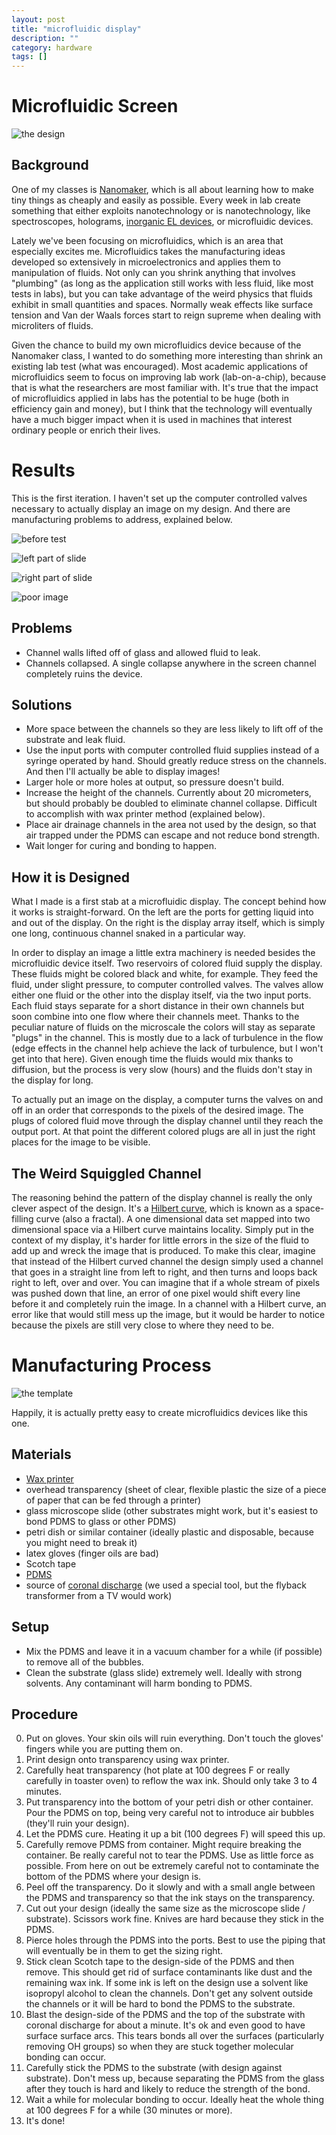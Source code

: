 ```yaml
---
layout: post
title: "microfluidic display"
description: ""
category: hardware
tags: []
---
```


<!-- TODO: how I made the images (JS script manipulating SVG => dilation in GIMP) -->
<!-- TODO:  -->

# Microfluidic Screen

![the design](http://hackniac.com/images/microfluidic_screen/microfluid_screen.png)

## Background

One of my classes is [Nanomaker](http://ocw.mit.edu/courses/electrical-engineering-and-computer-science/6-s079-nanomaker-spring-2013/), which is all about learning how to make tiny things as cheaply and easily as possible. Every week in lab create something that either exploits nanotechnology or is nanotechnology, like spectroscopes, holograms, [inorganic EL devices](http://owen-t.me/hardware/2014/03/01/diy-el.html), or microfluidic devices.

Lately we've been focusing on microfluidics, which is an area that especially excites me. Microfluidics takes the manufacturing ideas developed so extensively in microelectronics and applies them to manipulation of fluids. Not only can you shrink anything that involves "plumbing" (as long as the application still works with less fluid, like most tests in labs), but you can take advantage of the weird physics that fluids exhibit in small quantities and spaces. Normally weak effects like surface tension and Van der Waals forces start to reign supreme when dealing with microliters of fluids.

Given the chance to build my own microfluidics device because of the Nanomaker class, I wanted to do something more interesting than shrink an existing lab test (what was encouraged). Most academic applications of microfluidics seem to focus on improving lab work (lab-on-a-chip), because that is what the researchers are most familiar with. It's true that the impact of microfluidics applied in labs has the potential to be huge (both in efficiency gain and money), but I think that the technology will eventually have a much bigger impact when it is used in machines that interest ordinary people or enrich their lives.

# Results

This is the first iteration. I haven't set up the computer controlled valves necessary to actually display an image on my design. And there are manufacturing problems to address, explained below.

![before test](http://hackniac.com/images/microfluidic_screen/held_sm.jpg)

![left part of slide](http://hackniac.com/images/microfluidic_screen/slide_left.jpg)

![right part of slide](http://hackniac.com/images/microfluidic_screen/slide_right.jpg)

![poor image](http://hackniac.com/images/microfluidic_screen/bright_light.jpg)

## Problems

* Channel walls lifted off of glass and allowed fluid to leak.
* Channels collapsed. A single collapse anywhere in the screen channel completely ruins the device.

## Solutions

* More space between the channels so they are less likely to lift off of the substrate and leak fluid.
* Use the input ports with computer controlled fluid supplies instead of a syringe operated by hand. Should greatly reduce stress on the channels. And then I'll actually be able to display images!
* Larger hole or more holes at output, so pressure doesn't build.
* Increase the height of the channels. Currently about 20 micrometers, but should probably be doubled to eliminate channel collapse. Difficult to accomplish with wax printer method (explained below).
* Place air drainage channels in the area not used by the design, so that air trapped under the PDMS can escape and not reduce bond strength.
* Wait longer for curing and bonding to happen.

## How it is Designed

What I made is a first stab at a microfluidic display. The concept behind how it works is straight-forward. On the left are the ports for getting liquid into and out of the display. On the right is the display array itself, which is simply one long, continuous channel snaked in a particular way.

In order to display an image a little extra machinery is needed besides the microfluidic device itself. Two reservoirs of colored fluid supply the display. These fluids might be colored black and white, for example. They feed the fluid, under slight pressure, to computer controlled valves. The valves allow either one fluid or the other into the display itself, via the two input ports. Each fluid stays separate for a short distance in their own channels but soon combine into one flow where their channels meet. Thanks to the peculiar nature of fluids on the microscale the colors will stay as separate "plugs" in the channel. This is mostly due to a lack of turbulence in the flow (edge effects in the channel help achieve the lack of turbulence, but I won't get into that here). Given enough time the fluids would mix thanks to diffusion, but the process is very slow (hours) and the fluids don't stay in the display for long.

To actually put an image on the display, a computer turns the valves on and off in an order that corresponds to the pixels of the desired image. The plugs of colored fluid move through the display channel until they reach the output port. At that point the different colored plugs are all in just the right places for the image to be visible.

## The Weird Squiggled Channel

The reasoning behind the pattern of the display channel is really the only clever aspect of the design. It's a [Hilbert curve](http://en.wikipedia.org/wiki/Hilbert_curve), which is known as a space-filling curve (also a fractal). A one dimensional data set mapped into two dimensional space via a Hilbert curve maintains locality. Simply put in the context of my display, it's harder for little errors in the size of the fluid to add up and wreck the image that is produced. To make this clear, imagine that instead of the Hilbert curved channel the design simply used a channel that goes in a straight line from left to right, and then turns and loops back right to left, over and over. You can imagine that if a whole stream of pixels was pushed down that line, an error of one pixel would shift every line before it and completely ruin the image. In a channel with a Hilbert curve, an error like that would still mess up the image, but it would be harder to notice because the pixels are still very close to where they need to be.

# Manufacturing Process

![the template](http://hackniac.com/images/microfluidic_screen/transparency.jpg)

Happily, it is actually pretty easy to create microfluidics devices like this one.

## Materials

* [Wax printer](http://en.wikipedia.org/wiki/Solid_ink)
* overhead transparency (sheet of clear, flexible plastic the size of a piece of paper that can be fed through a printer)
* glass microscope slide (other substrates might work, but it's easiest to bond PDMS to glass or other PDMS)
* petri dish or similar container (ideally plastic and disposable, because you might need to break it)
* latex gloves (finger oils are bad)
* Scotch tape
* [PDMS](http://www.ellsworth.com/dow-corning-sylgard-184-silicone-encapsulant-0-5kg-kit-clear/)
* source of [coronal discharge](http://en.wikipedia.org/wiki/Corona_discharge) (we used a special tool, but the flyback transformer from a TV would work)

## Setup

* Mix the PDMS and leave it in a vacuum chamber for a while (if possible) to remove all of the bubbles.
* Clean the substrate (glass slide) extremely well. Ideally with strong solvents. Any contaminant will harm bonding to PDMS.

## Procedure

0. Put on gloves. Your skin oils will ruin everything. Don't touch the gloves' fingers while you are putting them on.
1. Print design onto transparency using wax printer.
2. Carefully heat transparency (hot plate at 100 degrees F or really carefully in toaster oven) to reflow the wax ink. Should only take 3 to 4 minutes.
3. Put transparency into the bottom of your petri dish or other container. Pour the PDMS on top, being very careful not to introduce air bubbles (they'll ruin your design).
4. Let the PDMS cure. Heating it up a bit (100 degrees F) will speed this up.
5. Carefully remove PDMS from container. Might require breaking the container. Be really careful not to tear the PDMS. Use as little force as possible. From here on out be extremely careful not to contaminate the bottom of the PDMS where your design is.
6. Peel off the transparency. Do it slowly and with a small angle between the PDMS and transparency so that the ink stays on the transparency.
7. Cut out your design (ideally the same size as the microscope slide / substrate). Scissors work fine. Knives are hard because they stick in the PDMS.
8. Pierce holes through the PDMS into the ports. Best to use the piping that will eventually be in them to get the sizing right.
9. Stick clean Scotch tape to the design-side of the PDMS and then remove. This should get rid of surface contaminants like dust and the remaining wax ink. If some ink is left on the design use a solvent like isopropyl alcohol to clean the channels. Don't get any solvent outside the channels or it will be hard to bond the PDMS to the substrate.
8. Blast the design-side of the PDMS and the top of the substrate with coronal discharge for about a minute. It's ok and even good to have surface surface arcs. This tears bonds all over the surfaces (particularly removing OH groups) so when they are stuck together molecular bonding can occur.
9. Carefully stick the PDMS to the substrate (with design against substrate). Don't mess up, because separating the PDMS from the glass after they touch is hard and likely to reduce the strength of the bond.
10. Wait a while for molecular bonding to occur. Ideally heat the whole thing at 100 degrees F for a while (30 minutes or more).
11. It's done!
